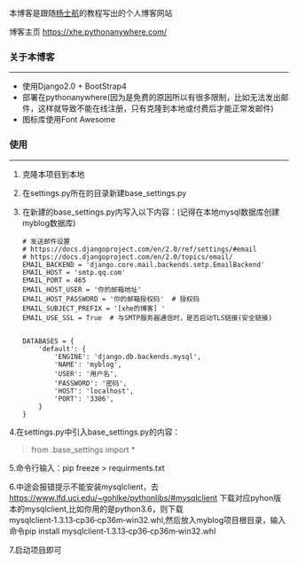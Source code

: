 本博客是跟随[杨士航](http://yshblog.com/)的教程写出的个人博客网站

博客主页 https://xhe.pythonanywhere.com/
### 关于本博客
- - -
* 使用Django2.0 + BootStrap4
* 部署在pythonanywhere(因为是免费的原因所以有很多限制，比如无法发出邮件，这样就导致不能在线注册，只有克隆到本地或付费后才能正常发邮件)
* 图标库使用Font Awesome

### 使用
---
1. 克隆本项目到本地
2. 在settings.py所在的目录新建base_settings.py
3. 在新建的base_settings.py内写入以下内容：(记得在本地mysql数据库创建myblog数据库)

    ```
    # 发送邮件设置
    # https://docs.djangoproject.com/en/2.0/ref/settings/#email
    # https://docs.djangoproject.com/en/2.0/topics/email/
    EMAIL_BACKEND = 'django.core.mail.backends.smtp.EmailBackend'
    EMAIL_HOST = 'smtp.qq.com'
    EMAIL_PORT = 465
    EMAIL_HOST_USER = '你的邮箱地址'
    EMAIL_HOST_PASSWORD = '你的邮箱授权码'  # 授权码
    EMAIL_SUBJECT_PREFIX = '[xhe的博客] '
    EMAIL_USE_SSL = True  # 与SMTP服务器通信时，是否启动TLS链接(安全链接)


    DATABASES = {
        'default': {
            'ENGINE': 'django.db.backends.mysql',
            'NAME': 'myblog',
            'USER': '用户名',
            'PASSWORD': '密码',
            'HOST': 'localhost',
            'PORT': '3306',
        }
    }
    ```
4.在settings.py中引入base_settings.py的内容：
>   from .base_settings import *

5.命令行输入：pip freeze > requirments.txt

6.中途会报错提示不能安装mysqlclient，去 https://www.lfd.uci.edu/~gohlke/pythonlibs/#mysqlclient 下载对应pyhon版本的mysqlclient,比如你用的是python3.6，则下载mysqlclient‑1.3.13‑cp36‑cp36m‑win32.whl,然后放入myblog项目根目录，输入命令pip install mysqlclient‑1.3.13‑cp36‑cp36m‑win32.whl

7.启动项目即可
